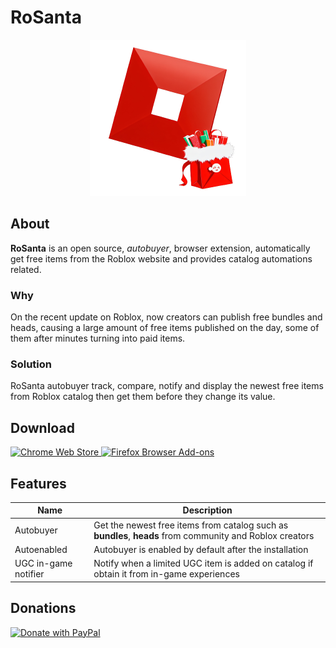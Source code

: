 # RoSanta

<div align="center">
  <img width="250" src="public/icon.png" />
</div>

## About

**RoSanta** is an open source, _autobuyer_, browser extension, automatically get free items from the Roblox website and provides catalog automations related.

### Why

On the recent update on Roblox, now creators can publish free bundles and heads, causing a large amount of free items published on the day, some of them after minutes turning into paid items.

### Solution

RoSanta autobuyer track, compare, notify and display the newest free items from Roblox catalog then get them before they change its value.

## Download

<p flot="left">
<a href="https://chromewebstore.google.com/detail/rosanta-roblox-free-catal/jihbdahgiamkbmjdohfaglmojmilhdbd"><img width="246" src="https://storage.googleapis.com/web-dev-uploads/image/WlD8wC6g8khYWPJUsQceQkhXSlv1/iNEddTyWiMfLSwFD6qGq.png" alt="Chrome Web Store" />
</a>
<a href="https://addons.mozilla.org/en-US/firefox/addon/rosanta-roblox-autobuyer/"><img width="200" src="https://blog.mozilla.org/addons/files/2020/04/get-the-addon-fx-apr-2020.svg" alt="Firefox Browser Add-ons" /></a>
</p>

## Features

| Name                 | Description                                                                                              |
| -------------------- | -------------------------------------------------------------------------------------------------------- |
| Autobuyer            | Get the newest free items from catalog such as **bundles**, **heads** from community and Roblox creators |
| Autoenabled          | Autobuyer is enabled by default after the installation                                                   |
| UGC in-game notifier | Notify when a limited UGC item is added on catalog if obtain it from in-game experiences                 |

## Donations

<a href="https://www.paypal.com/donate/?hosted_button_id=SLTU45DK5LFSS">
<img width="252" src="https://raw.githubusercontent.com/stefan-niedermann/paypal-donate-button/master/paypal-donate-button.png" alt="Donate with PayPal" />
</a>
